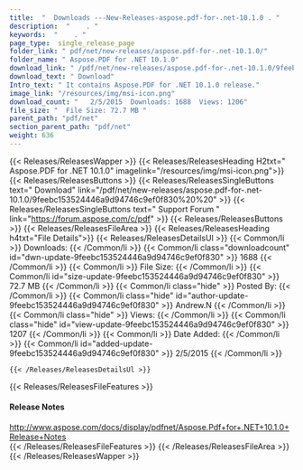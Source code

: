```yaml
---
title:  "  Downloads ---New-Releases-aspose.pdf-for-.net-10.1.0 . " 
description:  "    . " 
keywords:  "    . " 
page_type:  single_release_page
folder_link: " pdf/net/new-releases/aspose.pdf-for-.net-10.1.0/"
folder_name: " Aspose.PDF for .NET 10.1.0"
download_link: " /pdf/net/new-releases/aspose.pdf-for-.net-10.1.0/9feebc153524446a9d94746c9ef0f830"
download_text: " Download"
Intro_text: " It contains Aspose.PDF for .NET 10.1.0 release."
image_link: "/resources/img/msi-icon.png"
download_count: "   2/5/2015  Downloads: 1688  Views: 1206"
file_size: "  File Size: 72.7 MB "
parent_path: "pdf/net"
section_parent_path: "pdf/net"
weight: 636
---
```


{{< Releases/ReleasesWapper >}}
  {{< Releases/ReleasesHeading H2txt=" Aspose.PDF for .NET 10.1.0" imagelink="/resources/img/msi-icon.png">}}
  {{< Releases/ReleasesButtons >}}
    {{< Releases/ReleasesSingleButtons text=" Download" link="/pdf/net/new-releases/aspose.pdf-for-.net-10.1.0/9feebc153524446a9d94746c9ef0f830%20%20" >}}
    {{< Releases/ReleasesSingleButtons text=" Support Forum " link="https://forum.aspose.com/c/pdf" >}}
  {{< Releases/ReleasesButtons >}}
  {{< Releases/ReleasesFileArea >}}
    {{< Releases/ReleasesHeading h4txt="File Details">}}
    {{< Releases/ReleasesDetailsUl >}}
            {{< Common/li  >}} Downloads: {{< /Common/li >}} 
      {{< Common/li class="downloadcount" id="dwn-update-9feebc153524446a9d94746c9ef0f830" >}} 1688 {{< /Common/li >}} 
      {{< Common/li  >}} File Size: {{< /Common/li >}} 
      {{< Common/li id="size-update-9feebc153524446a9d94746c9ef0f830" >}} 72.7 MB {{< /Common/li >}} 
      {{< Common/li  class="hide" >}} Posted By: {{< /Common/li >}} 
      {{< Common/li class="hide" id="author-update-9feebc153524446a9d94746c9ef0f830" >}} Andrew.N {{< /Common/li >}} 
      {{< Common/li class="hide"  >}} Views: {{< /Common/li >}} 
      {{< Common/li class="hide" id="view-update-9feebc153524446a9d94746c9ef0f830" >}} 1207 {{< /Common/li >}} 
      {{< Common/li  >}} Date Added: {{< /Common/li >}} 
      {{< Common/li id="added-update-9feebc153524446a9d94746c9ef0f830" >}} 2/5/2015 {{< /Common/li >}} 

    {{< /Releases/ReleasesDetailsUl >}}

  {{< Releases/ReleasesFileFeatures >}}
      <h4>Release Notes</h4><div><a href="http://www.aspose.com/docs/display/pdfnet/Aspose.Pdf+for+.NET+10.1.0+Release+Notes">http://www.aspose.com/docs/display/pdfnet/Aspose.Pdf+for+.NET+10.1.0+Release+Notes</a></div>
  {{< /Releases/ReleasesFileFeatures >}}
 {{< /Releases/ReleasesFileArea >}}
{{< /Releases/ReleasesWapper >}}


